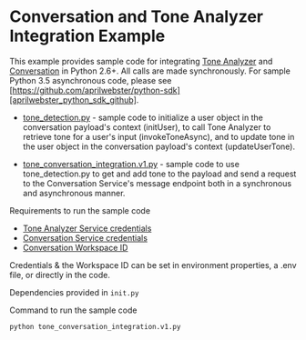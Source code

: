 # Conversation and Tone Analyzer Integration Example

This example provides sample code for integrating [Tone Analyzer][tone_analyzer] and [Conversation][conversation] in Python 2.6+.  All calls are made synchronously. For sample Python 3.5 asynchronous code, please see [https://github.com/aprilwebster/python-sdk][aprilwebster_python_sdk_github].

  * [tone_detection.py][tone_conversation_integration_example_tone_detection] - sample code to initialize a user object in the conversation payload's context (initUser), to call Tone Analyzer to retrieve tone for a user's input (invokeToneAsync), and to update tone in the user object in the conversation payload's context (updateUserTone).

  * [tone_conversation_integration.v1.py][tone_conversation_integration_example] - sample code to use tone_detection.py to get and add tone to the payload and send a request to the Conversation Service's message endpoint both in a synchronous and asynchronous manner.


Requirements to run the sample code

  * [Tone Analyzer Service credentials][ibm_cloud_tone_analyzer_service]
  * [Conversation Service credentials][ibm_cloud_conversation_service]
  * [Conversation Workspace ID][conversation_simple_workspace]

Credentials & the Workspace ID can be set in environment properties, a .env file, or directly in the code.

Dependencies provided in
`init.py`

Command to run the sample code

`python tone_conversation_integration.v1.py`

[conversation]: https://cloud.ibm.com/apidocs/assistant
[tone_analyzer]: https://cloud.ibm.com/apidocs/tone-analyzer
[ibm_cloud_conversation_service]: https://console.ng.bluemix.net/catalog/services/conversation/
[ibm_cloud_tone_analyzer_service]: https://console.ng.bluemix.net/catalog/services/tone-analyzer/
[conversation_simple_workspace]: https://github.com/watson-developer-cloud/conversation-simple#workspace
[tone_conversation_integration_example]: https://github.com/watson-developer-cloud/python-sdk/tree/master/examples/tone_conversation_integration.v1.py
[tone_conversation_integration_example_tone_detection]: https://github.com/watson-developer-cloud/python-sdk/tree/master/examples/conversation_addons/tone_detection.py
[aprilwebster_python_sdk_github]: https://github.com/aprilwebster/python-sdk